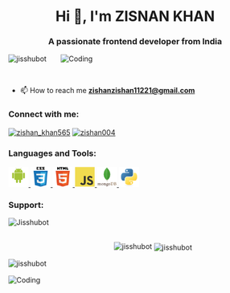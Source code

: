 
<h1 align="center">Hi 👋, I'm ZISNAN KHAN</h1>
<h3 align="center">A passionate frontend developer from India</h3>
<img align="right" alt="Coding" width="400"src="https://media.tenor.com/TWwip6b2x0kAAAAC/robot-wave-waving.gif">

<p align="left"> <img src="https://komarev.com/ghpvc/?username=jisshubot&label=Profile%20views&color=0e75b6&style=flat" alt="jisshubot" /> </p>

<p align="left"> <a href="https://twitter.com/" target="blank"><img src="https://img.shields.io/twitter/follow/?logo=twitter&style=for-the-badge" alt="" /></a> </p>


- 📫 How to reach me **zishanzishan11221@gmail.com**

<h3 align="left">Connect with me:</h3>
<p align="left">
<a href="https://instagram.com/zishan_khan565" target="blank"><img align="center" src="https://raw.githubusercontent.com/rahuldkjain/github-profile-readme-generator/master/src/images/icons/Social/instagram.svg" alt="zishan_khan565" height="30" width="40" /></a>
<a href="https://www.youtube.com/c/zishan004" target="blank"><img align="center" src="https://raw.githubusercontent.com/rahuldkjain/github-profile-readme-generator/master/src/images/icons/Social/youtube.svg" alt="zishan004" height="30" width="40" /></a>
</p>

<h3 align="left">Languages and Tools:</h3>
<p align="left"> <a href="https://developer.android.com" target="_blank" rel="noreferrer"> <img src="https://raw.githubusercontent.com/devicons/devicon/master/icons/android/android-original-wordmark.svg" alt="android" width="40" height="40"/> </a> <a href="https://www.w3schools.com/css/" target="_blank" rel="noreferrer"> <img src="https://raw.githubusercontent.com/devicons/devicon/master/icons/css3/css3-original-wordmark.svg" alt="css3" width="40" height="40"/> </a> <a href="https://www.w3.org/html/" target="_blank" rel="noreferrer"> <img src="https://raw.githubusercontent.com/devicons/devicon/master/icons/html5/html5-original-wordmark.svg" alt="html5" width="40" height="40"/> </a> <a href="https://developer.mozilla.org/en-US/docs/Web/JavaScript" target="_blank" rel="noreferrer"> <img src="https://raw.githubusercontent.com/devicons/devicon/master/icons/javascript/javascript-original.svg" alt="javascript" width="40" height="40"/> </a> <a href="https://www.mongodb.com/" target="_blank" rel="noreferrer"> <img src="https://raw.githubusercontent.com/devicons/devicon/master/icons/mongodb/mongodb-original-wordmark.svg" alt="mongodb" width="40" height="40"/> </a> <a href="https://www.python.org" target="_blank" rel="noreferrer"> <img src="https://raw.githubusercontent.com/devicons/devicon/master/icons/python/python-original.svg" alt="python" width="40" height="40"/> </a> </p>

<h3 align="left">Support:</h3>
<p><a href="https://www.buymeacoffee.com/Zishankhsn"> <img align="left" src="https://cdn.buymeacoffee.com/buttons/v2/default-yellow.png" height="50" width="210" alt="Jisshubot " /></a></p><br><br>

<p><img align="left" src="https://github-readme-stats.vercel.app/api/top-langs?username=jisshubot&show_icons=true&locale=en&layout=compact" alt="jisshubot" /></p>

<p>&nbsp;<img align="center" src="https://github-readme-stats.vercel.app/api?username=jisshubot&show_icons=true&locale=en" alt="jisshubot" /></p>

<p><img align="center" src="https://github-readme-streak-stats.herokuapp.com/?user=jisshubot&" alt="jisshubot" /></p>

<img align="center" alt="Coding" width="400" 
  src="https://media.tenor.com/b8o4QL3NxV4AAAAC/sound-wave-waves.gif">
